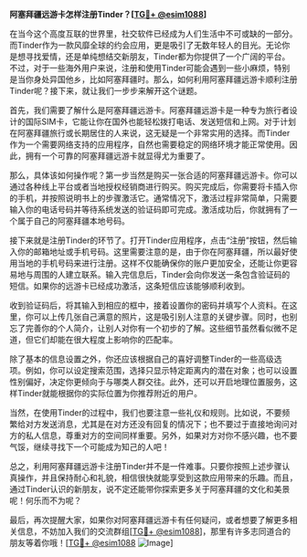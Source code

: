 **阿塞拜疆远游卡怎样注册Tinder？[[TG💪+ @esim1088](https://t.me/s/esim1088)]**

在当今这个高度互联的世界里，社交软件已经成为人们生活中不可或缺的一部分。而Tinder作为一款风靡全球的约会应用，更是吸引了无数年轻人的目光。无论你是想寻找爱情，还是单纯想结交新朋友，Tinder都为你提供了一个广阔的平台。不过，对于一些海外用户来说，注册和使用Tinder可能会遇到一些小麻烦，特别是当你身处异国他乡，比如阿塞拜疆时。那么，如何利用阿塞拜疆远游卡顺利注册Tinder呢？接下来，就让我们一步步来解开这个谜题。

首先，我们需要了解什么是阿塞拜疆远游卡。阿塞拜疆远游卡是一种专为旅行者设计的国际SIM卡，它能让你在国外也能轻松拨打电话、发送短信和上网。对于计划在阿塞拜疆旅行或长期居住的人来说，这无疑是一个非常实用的选择。而Tinder作为一个需要网络支持的应用程序，自然也需要稳定的网络环境才能正常使用。因此，拥有一个可靠的阿塞拜疆远游卡就显得尤为重要了。

那么，具体该如何操作呢？第一步当然是购买一张合适的阿塞拜疆远游卡。你可以通过各种线上平台或者当地授权经销商进行购买。购买完成后，你需要将卡插入你的手机，并按照说明书上的步骤激活它。通常情况下，激活过程非常简单，只需要输入你的电话号码并等待系统发送的验证码即可完成。激活成功后，你就拥有了一个属于自己的阿塞拜疆本地号码。

接下来就是注册Tinder的环节了。打开Tinder应用程序，点击“注册”按钮，然后输入你的邮箱地址或手机号码。这里需要注意的是，由于你在阿塞拜疆，所以最好使用当地的手机号码来进行注册。这样不仅能确保你的账户更加安全，还能让你更容易地与周围的人建立联系。输入完信息后，Tinder会向你发送一条包含验证码的短信。如果你的远游卡已经成功激活，这条短信应该能够顺利收到。

收到验证码后，将其输入到相应的框中，接着设置你的密码并填写个人资料。在这里，你可以上传几张自己满意的照片，这是吸引别人注意的关键步骤。同时，也别忘了完善你的个人简介，让别人对你有一个初步的了解。这些细节虽然看似微不足道，但它们却能在很大程度上影响你的匹配率。

除了基本的信息设置之外，你还应该根据自己的喜好调整Tinder的一些高级选项。例如，你可以设定搜索范围，选择只显示特定距离内的潜在对象；也可以设置性别偏好，决定你更倾向于与哪类人群交往。此外，还可以开启地理位置服务，这样Tinder就能根据你的实际位置为你推荐附近的用户。

当然，在使用Tinder的过程中，我们也要注意一些礼仪和规则。比如说，不要频繁给对方发送消息，尤其是在对方还没有回复的情况下；也不要过于直接地询问对方的私人信息，尊重对方的空间同样重要。另外，如果对方对你不感兴趣，也不要气馁，继续寻找下一个可能成为知己的人吧！

总之，利用阿塞拜疆远游卡注册Tinder并不是一件难事。只要你按照上述步骤认真操作，并且保持耐心和礼貌，相信很快就能享受到这款应用带来的乐趣。而且，通过Tinder认识的新朋友，说不定还能带你探索更多关于阿塞拜疆的文化和美景呢！何乐而不为呢？

最后，再次提醒大家，如果你对阿塞拜疆远游卡有任何疑问，或者想要了解更多相关信息，不妨加入我们的交流群组[[TG💪+ @esim1088](https://t.me/s/esim1088)]，那里有许多志同道合的朋友等着你哦！[[TG💪+ @esim1088](https://t.me/s/esim1088) ![Image](https://i.postimg.cc/4NQfJmqS/Snipaste-2025-05-13-00-14-12.png)]